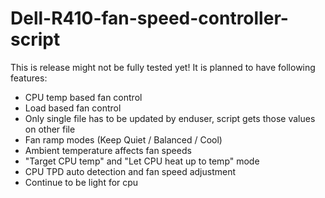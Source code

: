 # Dell-R410-fan-speed-controller-script
This is release might not be fully tested yet! It is planned to have following features:
- CPU temp based fan control
- Load based fan control
- Only single file has to be updated by enduser, script gets those values on other file
- Fan ramp modes (Keep Quiet / Balanced / Cool)
- Ambient temperature affects fan speeds
- "Target CPU temp" and "Let CPU heat up to temp" mode
- CPU TPD auto detection and fan speed adjustment
- Continue to be light for cpu

